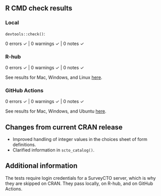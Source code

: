 ## R CMD check results

### Local

`devtools::check()`:

  0 errors ✓ | 0 warnings ✓ | 0 notes ✓

### R-hub

  0 errors ✓ | 0 warnings ✓ | 0 notes ✓

See results for Mac, Windows, and Linux [here]().

### GitHub Actions

  0 errors ✓ | 0 warnings ✓ | 0 notes ✓

See results for Mac, Windows, and Ubuntu [here]().

## Changes from current CRAN release

* Improved handling of integer values in the choices sheet of form definitions.
* Clarified information in `scto_catalog()`.

## Additional information

The tests require login credentials for a SurveyCTO server, which is why they are skipped on CRAN. They pass locally, on R-hub, and on GitHub Actions.
